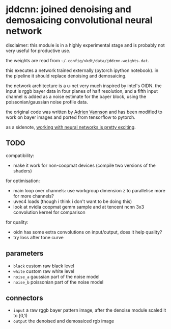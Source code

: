 # jddcnn: joined denoising and demosaicing convolutional neural network

disclaimer: this module is in a highly experimental stage and is probably
not very useful for productive use.

the weights are read from `~/.config/vkdt/data/jddcnn-weights.dat`.

this executes a network trained externally (pytorch ipython notebook).
in the pipeline it should replace denoising and demosaicing.

the network architecture is a u-net very much inspired by intel's OIDN.
the input is rggb bayer data in four planes of half resolution, and a fifth input channel
is added as a noise estimate for the bayer block, using the poissonian/gaussian noise
profile data.

the original code was written by [Adrien Vannson](https://github.com/AdrienVannson/gpu-denoising.git)
and has been modified to work on bayer images and ported from tensorflow to pytorch.

as a sidenote, [working with neural networks is pretty exciting](https://youtu.be/4h-wVe9a6rQ?t=116).

## TODO

compatibility:
* make it work for non-coopmat devices (compile two versions of the shaders)

for optimisation:
* main loop over channels: use workgroup dimension z to parallelise more for more channels?
* uvec4 loads (though i think i don't want to be doing this)
* look at nvidia coopmat gemm sample and at tencent ncnn 3x3 convolution kernel for comparison

for quality:
* oidn has some extra convolutions on input/output, does it help quality?
* try loss after tone curve

## parameters

* `black` custom raw black level
* `white` custom raw white level
* `noise_a` gaussian part of the noise model
* `noise_b` poissonian part of the noise model

## connectors

* `input` a raw rggb bayer pattern image, after the denoise module scaled it to [0,1)
* `output` the denoised and demosaiced rgb image
